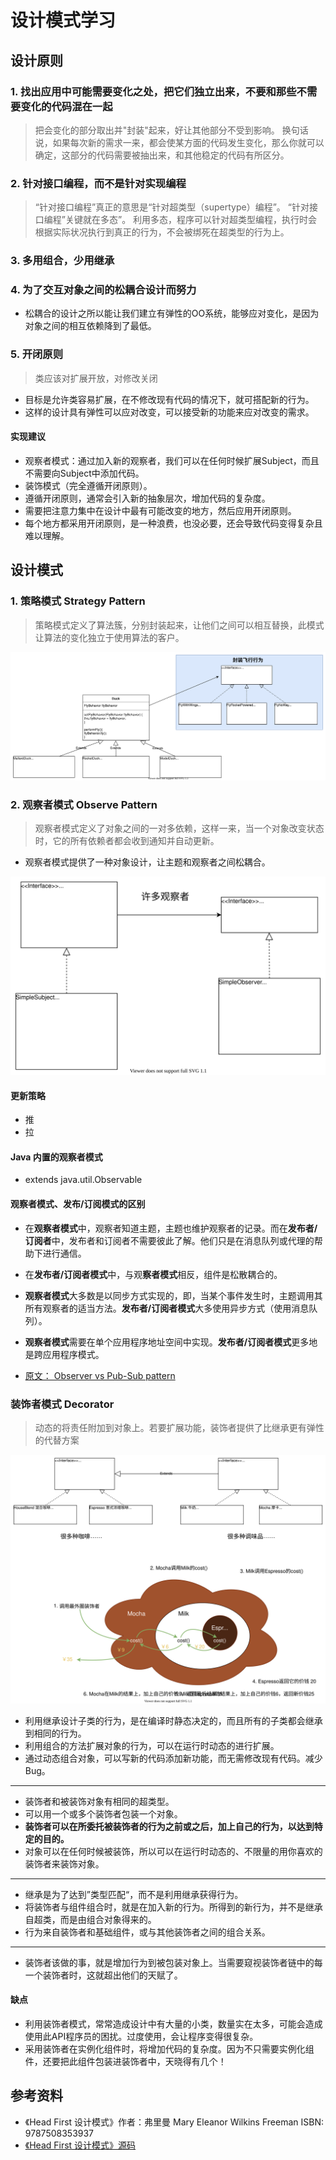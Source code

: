 # 设计模式学习

## 设计原则

### 1. 找出应用中可能需要变化之处，把它们独立出来，不要和那些不需要变化的代码混在一起

> 把会变化的部分取出并"封装"起来，好让其他部分不受到影响。
> 换句话说，如果每次新的需求一来，都会使某方面的代码发生变化，那么你就可以确定，这部分的代码需要被抽出来，和其他稳定的代码有所区分。

### 2. 针对接口编程，而不是针对实现编程
> “针对接口编程”真正的意思是“针对超类型（supertype）编程”。
> “针对接口编程”关键就在多态”。
> 利用多态，程序可以针对超类型编程，执行时会根据实际状况执行到真正的行为，不会被绑死在超类型的行为上。

### 3. 多用组合，少用继承

### 4. 为了交互对象之间的松耦合设计而努力
- 松耦合的设计之所以能让我们建立有弹性的OO系统，能够应对变化，是因为对象之间的相互依赖降到了最低。

### 5. 开闭原则
> 类应该对扩展开放，对修改关闭

- 目标是允许类容易扩展，在不修改现有代码的情况下，就可搭配新的行为。
- 这样的设计具有弹性可以应对改变，可以接受新的功能来应对改变的需求。

#### 实现建议
- 观察者模式：通过加入新的观察者，我们可以在任何时候扩展Subject，而且不需要向Subject中添加代码。
- 装饰模式（完全遵循开闭原则）。
- 遵循开闭原则，通常会引入新的抽象层次，增加代码的复杂度。
- 需要把注意力集中在设计中最有可能改变的地方，然后应用开闭原则。
- 每个地方都采用开闭原则，是一种浪费，也没必要，还会导致代码变得复杂且难以理解。

## 设计模式

### 1. 策略模式 Strategy Pattern
> 策略模式定义了算法簇，分别封装起来，让他们之间可以相互替换，此模式让算法的变化独立于使用算法的客户。

![avatar](doc/uml/strategy.svg)

### 2. 观察者模式 Observe Pattern
> 观察者模式定义了对象之间的一对多依赖，这样一来，当一个对象改变状态时，它的所有依赖者都会收到通知并自动更新。

- 观察者模式提供了一种对象设计，让主题和观察者之间松耦合。

![avatar](doc/uml/observe.svg)

#### 更新策略
- 推
- 拉

#### Java 内置的观察者模式
- extends java.util.Observable

#### 观察者模式、发布/订阅模式的区别
- 在**观察者模式**中，观察者知道主题，主题也维护观察者的记录。而在**发布者/订阅者**中，发布者和订阅者不需要彼此了解。他们只是在消息队列或代理的帮助下进行通信。
- 在**发布者/订阅者模式**中，与观**察者模式**相反，组件是松散耦合的。
- **观察者模式**大多数是以同步方式实现的，即，当某个事件发生时，主题调用其所有观察者的适当方法。**发布者/订阅者模式**大多使用异步方式（使用消息队列）。
- **观察者模式**需要在单个应用程序地址空间中实现。**发布者/订阅者模式**更多地是跨应用程序模式。

- [原文： Observer vs Pub-Sub pattern](https://hackernoon.com/observer-vs-pub-sub-pattern-50d3b27f838c)

### 装饰者模式 Decorator
> 动态的将责任附加到对象上。若要扩展功能，装饰者提供了比继承更有弹性的代替方案

![avatar](doc/uml/decorator.svg)

- 利用继承设计子类的行为，是在编译时静态决定的，而且所有的子类都会继承到相同的行为。
- 利用组合的方法扩展对象的行为，可以在运行时动态的进行扩展。
- 通过动态组合对象，可以写新的代码添加新功能，而无需修改现有代码。减少Bug。

*** 

- 装饰者和被装饰对象有相同的超类型。
- 可以用一个或多个装饰者包装一个对象。
- **装饰者可以在所委托被装饰者的行为之前或之后，加上自己的行为，以达到特定的目的。**
- 对象可以在任何时候被装饰，所以可以在运行时动态的、不限量的用你喜欢的装饰者来装饰对象。

***

- 继承是为了达到”类型匹配“，而不是利用继承获得行为。
- 将装饰者与组件组合时，就是在加入新的行为。所得到的新行为，并不是继承自超类，而是由组合对象得来的。
- 行为来自装饰者和基础组件，或与其他装饰者之间的组合关系。

***

- 装饰者该做的事，就是增加行为到被包装对象上。当需要窥视装饰者链中的每一个装饰者时，这就超出他们的天赋了。

#### 缺点
- 利用装饰者模式，常常造成设计中有大量的小类，数量实在太多，可能会造成使用此API程序员的困扰。过度使用，会让程序变得很复杂。
- 采用装饰者在实例化组件时，将增加代码的复杂度。因为不只需要实例化组件，还要把此组件包装进装饰者中，天晓得有几个！

## 参考资料
- 《Head First 设计模式》作者：弗里曼 Mary Eleanor Wilkins Freeman ISBN: 9787508353937
- [《Head First 设计模式》源码](https://www.wickedlysmart.com/head-first-design-patterns/)






